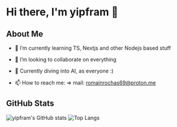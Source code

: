 # Hi there, I'm yipfram 👋

## About Me

- 🌱 I’m currently learning TS, Nextjs and other Nodejs based stuff
- 👯 I’m looking to collaborate on everything
- 🚀 Currently diving into AI, as everyone :)

- 📫 How to reach me: => mail: romainrochas69@proton.me

## GitHub Stats
![yipfram's GitHub stats](https://own-github-readme-stats-six.vercel.app/api?username=yipfram)
![Top Langs](https://own-github-readme-stats-six.vercel.app/api/top-langs/?username=yipfram&layout=compact)
